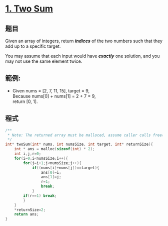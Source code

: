 # [1. Two Sum](https://leetcode.com/problems/two-sum/)

## 题目

Given an array of integers, return ***indices*** of the two numbers such that they add up to a specific target.

You may assume that each input would have ***exactly*** one solution, and you may not use the same element twice.

## 範例:

* Given nums = [2, 7, 11, 15], target = 9,    
  Because nums[0] + nums[1] = 2 + 7 = 9,   
  return [0, 1]. 

## 程式
```c
/**
 * Note: The returned array must be malloced, assume caller calls free().
 */
int* twoSum(int* nums, int numsSize, int target, int* returnSize){
    int * ans = malloc(sizeof(int) * 2);
    int i,j,r=0;
    for(i=0;i<numsSize;i++){
        for(j=i+1;j<numsSize;j++){     
            if((nums[i]+nums[j])==target){
                ans[0]=i;
                ans[1]=j;
                r=1;
                break;
            }
        if(r==1) break;
        }    
    }  
    *returnSize=2;
    return ans;
}
```

